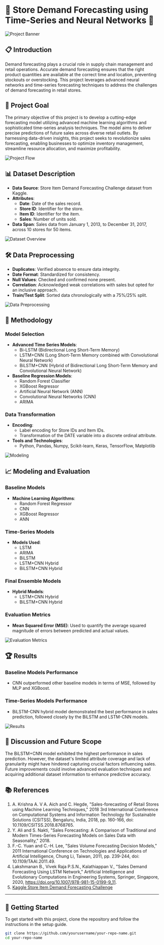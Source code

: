 # 🌟 Store Demand Forecasting using Time-Series and Neural Networks 🌟

![Project Banner](path_to_your_banner_image)

## 📋 Introduction

Demand forecasting plays a crucial role in supply chain management and retail operations. Accurate demand forecasting ensures that the right product quantities are available at the correct time and location, preventing stockouts or overstocking. This project leverages advanced neural networks and time-series forecasting techniques to address the challenges of demand forecasting in retail stores.

## 🎯 Project Goal

The primary objective of this project is to develop a cutting-edge forecasting model utilizing advanced machine learning algorithms and sophisticated time-series analysis techniques. The model aims to deliver precise predictions of future sales across diverse retail outlets. By harnessing data-driven insights, this project seeks to revolutionize sales forecasting, enabling businesses to optimize inventory management, streamline resource allocation, and maximize profitability.

![Project Flow](path_to_your_flow_image)

## 📊 Dataset Description

- **Data Source**: Store Item Demand Forecasting Challenge dataset from Kaggle.
- **Attributes**:
  - **Date**: Date of the sales record.
  - **Store ID**: Identifier for the store.
  - **Item ID**: Identifier for the item.
  - **Sales**: Number of units sold.
- **Data Span**: Sales data from January 1, 2013, to December 31, 2017, across 10 stores for 50 items.

![Dataset Overview](path_to_your_dataset_image)

## 🛠️ Data Preprocessing

- **Duplicates**: Verified absence to ensure data integrity.
- **Date Format**: Standardized for consistency.
- **Null Values**: Checked and confirmed none present.
- **Correlation**: Acknowledged weak correlations with sales but opted for an inclusive approach.
- **Train/Test Split**: Sorted data chronologically with a 75%/25% split.

![Data Preprocessing](path_to_your_preprocessing_image)

## 🚀 Methodology

### Model Selection

- **Advanced Time Series Models**:
  - Bi-LSTM (Bidirectional Long Short-Term Memory)
  - LSTM+CNN (Long Short-Term Memory combined with Convolutional Neural Network)
  - BiLSTM+CNN (Hybrid of Bidirectional Long Short-Term Memory and Convolutional Neural Network)
- **Baseline Regression Models**:
  - Random Forest Classifier
  - XGBoost Regressor
  - Artificial Neural Network (ANN)
  - Convolutional Neural Networks (CNN)
  - ARIMA

### Data Transformation

- **Encoding**:
  - Label encoding for Store IDs and Item IDs.
  - Transformation of the DATE variable into a discrete ordinal attribute.
- **Tools and Technologies**:
  - Python, Pandas, Numpy, Scikit-learn, Keras, TensorFlow, Matplotlib

![Modeling](path_to_your_modeling_image)

## 📈 Modeling and Evaluation

### Baseline Models

- **Machine Learning Algorithms**:
  - Random Forest Regressor
  - CNN
  - XGBoost Regressor
  - ANN

### Time-Series Models

- **Models Used**:
  - LSTM
  - ARIMA
  - BiLSTM
  - LSTM+CNN Hybrid
  - BiLSTM+CNN Hybrid

### Final Ensemble Models

- **Hybrid Models**:
  - LSTM+CNN Hybrid
  - BiLSTM+CNN Hybrid

### Evaluation Metrics

- **Mean Squared Error (MSE)**: Used to quantify the average squared magnitude of errors between predicted and actual values.

![Evaluation Metrics](path_to_your_metrics_image)

## 🏆 Results

### Baseline Models Performance

- CNN outperformed other baseline models in terms of MSE, followed by MLP and XGBoost.

### Time-Series Models Performance

- BiLSTM-CNN hybrid model demonstrated the best performance in sales prediction, followed closely by the BiLSTM and LSTM-CNN models.

![Results](path_to_your_results_image)

## 💬 Discussion and Future Scope

The BiLSTM+CNN model exhibited the highest performance in sales prediction. However, the dataset's limited attribute coverage and lack of granularity might have hindered capturing crucial factors influencing sales. Future improvements could involve advanced evaluation techniques and acquiring additional dataset information to enhance predictive accuracy.

## 📚 References

1. A. Krishna A. V A. Aich and C. Hegde, "Sales-forecasting of Retail Stores using Machine Learning Techniques," 2018 3rd International Conference on Computational Systems and Information Technology for Sustainable Solutions (CSITSS), Bengaluru, India, 2018, pp. 160-166, doi: 10.1109/CSITSS.2018.8768765.
2. Y. Ali and S. Nakti, "Sales Forecasting: A Comparison of Traditional and Modern Times-Series Forecasting Models on Sales Data with Seasonality," 2018.
3. F.-C. Yuan and C.-H. Lee, "Sales Volume Forecasting Decision Models," 2011 International Conference on Technologies and Applications of Artificial Intelligence, Chung Li, Taiwan, 2011, pp. 239-244, doi: 10.1109/TAAI.2011.49.
4. Lakshmanan B., Vivek Raja P.S.N., Kalathiappan V., "Sales Demand Forecasting Using LSTM Network," Artificial Intelligence and Evolutionary Computations in Engineering Systems, Springer, Singapore, 2020, https://doi.org/10.1007/978-981-15-0199-9_11.
5. [Kaggle Store Item Demand Forecasting Challenge](https://www.kaggle.com/competitions/demand-forecasting-kernels-only)

---

## 🚀 Getting Started

To get started with this project, clone the repository and follow the instructions in the setup guide.

```bash
git clone https://github.com/yourusername/your-repo-name.git
cd your-repo-name
